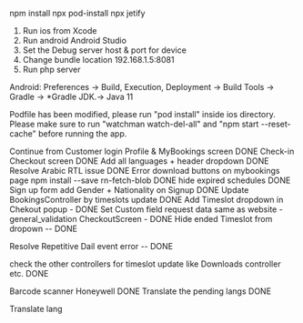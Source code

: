 npm install
npx pod-install
npx jetify

1. Run ios from Xcode
2. Run android Android Studio
4. Set the Debug server host & port for device
5. Change bundle location  192.168.1.5:8081
6. Run php server


Android: Preferences → Build, Execution, Deployment → Build Tools → Gradle → *Gradle JDK.-> Java 11

<!-- import com.facebook.react.BuildConfig; never include that -->


Podfile has been modified, please run "pod install" inside ios directory.
Please make sure to run "watchman watch-del-all" and "npm start --reset-cache" before running the app.


Continue from Customer login Profile & MyBookings screen DONE
Check-in Checkout screen  DONE
Add all languages + header dropdown DONE
Resolve Arabic RTL issue DONE
Error download buttons on mybookings page npm install --save rn-fetch-blob DONE
hide expired schedules DONE
Sign up form add Gender + Nationality on Signup DONE
Update BookingsController by timeslots update DONE
Add Timeslot dropdown in Chekout popup - DONE
Set Custom field request data same as website - general_validation CheckoutScreen - DONE
Hide ended Timeslot from dropown -- DONE

Resolve Repetitive Dail event error -- DONE

check the other controllers for timeslot update like Downloads controller etc. DONE

Barcode scanner Honeywell DONE
Translate the pending langs DONE

Translate lang